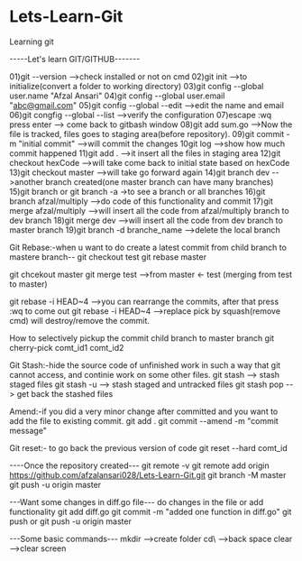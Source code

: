 # Lets-Learn-Git
Learning git

-----Let's learn GIT/GITHUB-------

01)git --version   -->check installed or not on cmd
02)git init  -->to initialize(convert a folder to working directory)
03)git config --global user.name "Afzal Ansari"
04)git config --global user.email "abc@gmail.com"
05)git config --global --edit  -->edit the name and email
06)git congfig --global --list  -->verify the configuration
07)escape :wq press enter  --> come back to gitbash window
08)git add sum.go  -->Now the file is tracked, files goes to staging area(before repository).
09)git commit -m "initial commit"  -->will commit the changes
10git log  -->show how much commit happened
11)git add . -->it insert all the files in staging area
12)git checkout hexCode  -->will take come back to initial state based on hexCode
13)git checkout master   -->will take go forward again
14)git branch dev    -->another branch created(one master branch can have many branches)
15)git branch or git branch -a   ->to see a branch or all branches
16)git branch afzal/multiply  -->do code of this functionality and commit
17)git merge afzal/multiply  -->will insert all the code from afzal/multiply branch to dev branch
18)git merge dev             -->will insert all the code from dev branch to master branch
19)git branch -d branche_name  -->delete the local branch


Git Rebase:-when u want to do create a latest commit from child branch to mastere branch--
   git checkout test
   git rebase master

   git chcekout master
   git merge test  -->from master <- test (merging from test to master)

   git rebase -i HEAD~4 -->you can rearrange the commits, after that press :wq to come out
   git rebase -i HEAD~4 -->replace pick by squash(remove cmd) will destroy/remove the commit.

   How to selectively pickup the commit child branch to master branch
   git cherry-pick comt_id1 comt_id2

Git Stash:-hide the source code of unfinished work in such a way that git cannot access, and continie work on some other files.
   git stash     --> stash staged files
   git stash -u  --> stash staged and untracked files
   git stash pop --> get back the stashed files

 Amend:-if you did a very minor change after committed and you want to add the file to existing commit.
   git add .
   git commit --amend -m "commit message"

 Git reset:- to go back the previous version of code
   git reset --hard comt_id

----Once the repository created---
git remote -v
git remote add origin https://github.com/afzalansari028/Lets-Learn-Git.git
git branch -M master
git push -u origin master


---Want some changes in diff.go file---
do changes in the file or add functionality
git add diff.go
git commit -m "added one function in diff.go"
git push or  git push -u origin master




---Some basic commands---
mkdir -->create folder
cd\   -->back space
clear -->clear screen
